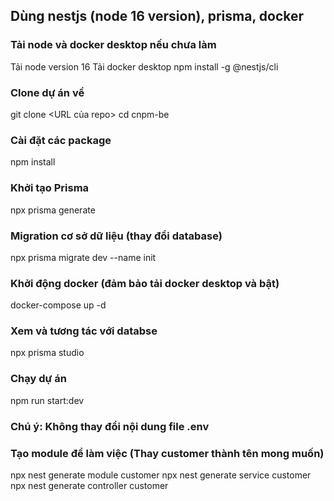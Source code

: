 ## Dùng nestjs (node 16 version), prisma, docker
### Tải node và docker desktop nếu chưa làm
Tải node version 16
Tải docker desktop
npm install -g @nestjs/cli
### Clone dự án về
git clone <URL của repo>
cd cnpm-be
### Cài đặt các package
npm install
### Khởi tạo Prisma
npx prisma generate
### Migration cơ sở dữ liệu (thay đổi database)
npx prisma migrate dev --name init
### Khởi động docker (đảm bảo tải docker desktop và bật)
docker-compose up -d
### Xem và tương tác với databse 
npx prisma studio
### Chạy dự án
npm run start:dev
### Chú ý: Không thay đổi nội dung file .env
### Tạo module để làm việc (Thay customer thành tên mong muốn)
npx nest generate module customer
npx nest generate service customer
npx nest generate controller customer
